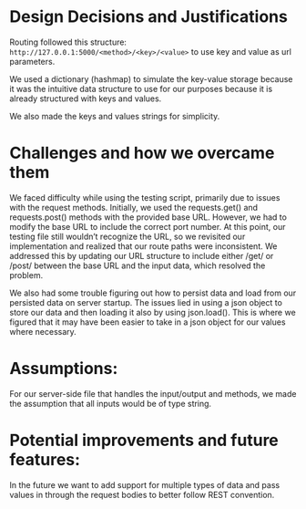 # Design Decisions and Justifications
Routing followed this structure: `http://127.0.0.1:5000/<method>/<key>/<value>` to use key and value as url parameters.

We used a dictionary (hashmap) to simulate the key-value storage because it was the intuitive data structure to use for our purposes because it is already structured with keys and values.

We also made the keys and values strings for simplicity.

# Challenges and how we overcame them
We faced difficulty while using the testing script, primarily due to issues with the request methods. Initially, we used the requests.get() and requests.post() methods with the provided base URL. However, we had to modify the base URL to include the correct port number. At this point, our testing file still wouldn’t recognize the URL, so we revisited our implementation and realized that our route paths were inconsistent. We addressed this by updating our URL structure to include either /get/ or /post/ between the base URL and the input data, which resolved the problem.

We also had some trouble figuring out how to persist data and load from our persisted data on server startup. The issues lied in using a json object to store our data and then loading it also by using json.load(). This is where we figured that it may have been easier to take in a json object for our values where necessary.

# Assumptions:
For our server-side file that handles the input/output and methods, we made the assumption that all inputs would be of type string.

# Potential improvements and future features:
In the future we want to add support for multiple types of data and pass values in through the request bodies to better follow REST convention.

